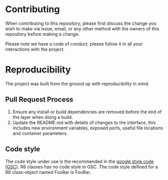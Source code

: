 # Contributing

When contributing to this repository, please first discuss the change you wish to make via issue,
email, or any other method with the owners of this repository before making a change. 

Please note we have a code of conduct, please follow it in all your interactions with the project.


# Reproducibility

The project was built from the ground up with reproducibility in mind. 

## Pull Request Process

1. Ensure any install or build dependencies are removed before the end of the layer when doing a 
   build.
2. Update the README.md with details of changes to the interface, this includes new environment 
   variables, exposed ports, useful file locations and container parameters.

## Code style

The code style under use is the recommended in the [google style code (GSC)](https://google.github.io/styleguide/Rguide.xml). 
R6 classes has no code style in GSC. The code style defined for a R6 class-object named FooBar is FooBar.




